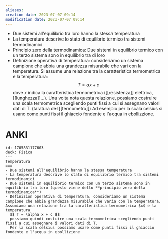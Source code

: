 ```yaml
---
aliases: 
creation date: 2023-07-07 09:14
modification date: 2023-07-07 09:14
---
```


- Due sistemi all'equilibrio tra loro hanno la stessa temperatura
- La temperatura descrive lo stato di equilibrio termico tra sistemi termodinamici
- Principio zero della termodinamica: Due sistemi in equilibrio termico con un terzo sistema sono in equilibrio tra di loro
- Definizione operativa di temperatura: consideriamo un sistema campione che abbia una grandezza misurabile che vari con la temperatura. Si assume una relazione tra la caratteristica termometrica e la temperatura:
  $$ T = \alpha x + c $$
  dove $x$ indica la caratteristica termometrica ([[resistenza]] elettrica, [[lunghezza]]...).
  Una volta nota questa relazione, possiamo costruire una scala termometrica scegliendo punti fissi a cui si assegnano valori dati di T. (taratura del [[termometro]])
  Ad esempio per la scala celsius si usano come punti fissi il ghiaccio fondente e l'acqua in ebollizzione.

# ANKI

```anki
id: 1705831177603
deck: Fisica
---
Temperatura
===
- Due sistemi all'equilibrio hanno la stessa temperatura
- La temperatura descrive lo stato di equilibrio termico tra sistemi termodinamici
- Due sistemi in equilibrio termico con un terzo sistema sono in equilibrio tra loro (questo viene detto **principio zero della termodinamica**)
- Definizion operativa di temperatura, consideriamo un sistema campione che abbia grandezza misurabile che varia con la temperatura. Assumiamo una relazione tra la caratteristica termometrica $x$ e la temperatura
  $$ T = \alpha x + c $$
  possiamo quindi costuire una scala termometrica scegliendo punti fissi a cui assegnare i valori dati di T.
  Per la scala celsius possiamo usare come punti fissi il ghiaccio fondente e l'acqua in ebollizione
```


